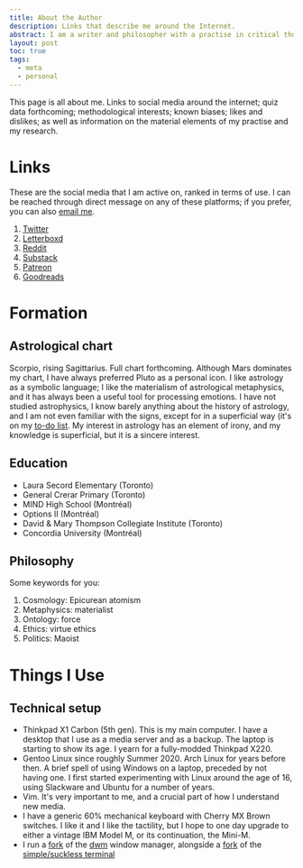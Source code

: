 ```yaml
---
title: About the Author
description: Links that describe me around the Internet.
abstract: I am a writer and philosopher with a practise in critical thought and speculative realist fiction, exploring questions around culture, art, and society. I have trained in the research and visual analysis across cinema, photography, and the fine arts. At the same time, my training in philosophy has given me experience in the depth, rigour, and clarity of thought expressed in writing. An ongoing encounter with contemporary culture is the material basis of my critical practise, whose scope brings a philosophical worldview into form. This process of articulation was originally begun, and continues through my literary works, which offer my own aesthetic representation of the present. These representations emphasize the interplay between social condition and character, using concepts as the speculative basis to explore settings across literary genre. My writing attempts to express what is at stake in the structuring concerns common to our society, using narrative to explore the dramatic depths of a scenario and thereby exposing the political reality of the present. Experiments with the form of criticism and non-fiction writing, informed in the first instance by an encounter with the real, are the basis of a practise that retains a consistent voice and purpose across different topics, genres, and lengths. Narrative craft is the organizing principle of a practise that attempts to realize the conclusions of philosophical investigations in literature.
layout: post
toc: true
tags:
  - meta
  - personal
---
```


This page is all about me. Links to social media around the internet; quiz data forthcoming; methodological interests; known biases; likes and dislikes; as well as information on the material elements of my practise and my research.

# Links

These are the social media that I am active on, ranked in terms of use. I can be reached through direct message on any of these platforms; if you prefer, you can also [email me](mailto:um.todoroff@gmail.com).

1. [Twitter](https://twitter.com/theinvertedform)
2. [Letterboxd](https://letterboxd.com/theinvertedform)
3. [Reddit](https://reddit.com/r/umtworld)
4. [Substack](https://umtworld.substack.com)
4. [Patreon](https://patreon.com/umtworld)
4. [Goodreads](https://www.goodreads.com/user/show/122256622)

# Formation

## Astrological chart

Scorpio, rising Sagittarius. Full chart forthcoming. Although Mars dominates my chart, I have always preferred Pluto as a personal icon. I like astrology as a symbolic language; I like the materialism of astrological metaphysics, and it has always been a useful tool for processing emotions. I have not studied astrophysics, I know barely anything about the history of astrology, and I am not even familiar with the signs, except for in a superficial way (it's on my [to-do list](/about#to-do). My interest in astrology has an element of irony, and my knowledge is superficial, but it is a sincere interest.

## Education

* Laura Secord Elementary (Toronto)
* General Crerar Primary (Toronto)
* MIND High School (Montréal)
* Options II (Montréal)
* David & Mary Thompson Collegiate Institute (Toronto)
* Concordia University (Montréal)

## Philosophy

Some keywords for you:

1. Cosmology: Epicurean atomism
2. Metaphysics: materialist
3. Ontology: force
3. Ethics: virtue ethics
4. Politics: Maoist

# Things I Use

## Technical setup

* Thinkpad X1 Carbon (5th gen). This is my main computer. I have a desktop that I use as a media server and as a backup. The laptop is starting to show its age. I yearn for a fully-modded Thinkpad X220.
* Gentoo Linux since roughly Summer 2020. Arch Linux for years before then. A brief spell of using Windows on a laptop, preceded by not having one. I first started experimenting with Linux around the age of 16, using Slackware and Ubuntu for a number of years.
* Vim. It's very important to me, and a crucial part of how I understand new media.
* I have a generic 60% mechanical keyboard with Cherry MX Brown switches. I like it and I like the tactility, but I hope to one day upgrade to either a vintage IBM Model M, or its continuation, the Mini-M.
* I run a [fork](https://github.com/theinvertedform/dwm) of the [dwm](https://dwm.suckless.org) window manager, alongside a [fork](https://github.com/theinvertedform/st) of the [simple/suckless terminal](https://st.suckless.org)
